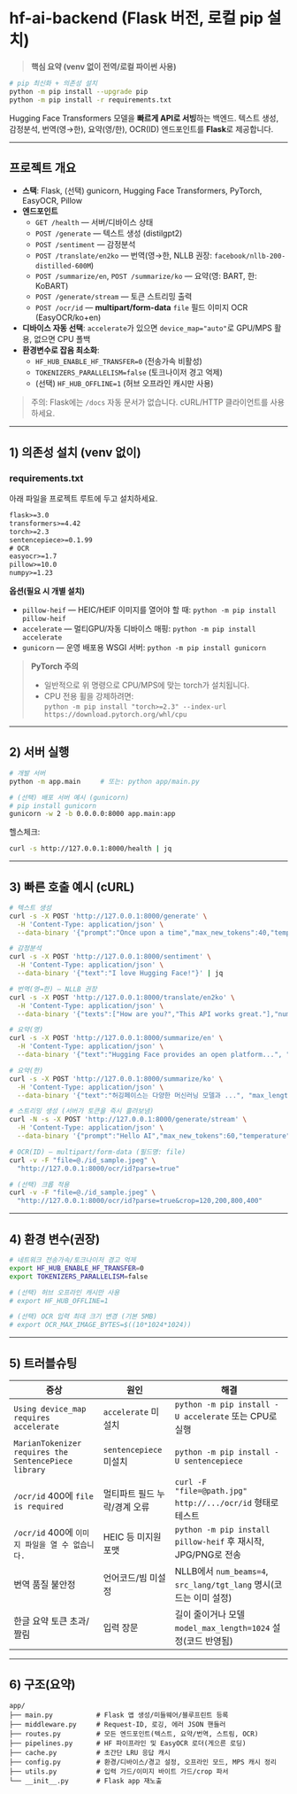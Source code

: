 # hf-ai-backend (Flask 버전, 로컬 pip 설치)

> **핵심 요약 (venv 없이 전역/로컬 파이썬 사용)**

```bash
# pip 최신화 + 의존성 설치
python -m pip install --upgrade pip
python -m pip install -r requirements.txt
```

Hugging Face Transformers 모델을 **빠르게 API로 서빙**하는 백엔드. 텍스트 생성, 감정분석, 번역(영→한), 요약(영/한), OCR(ID) 엔드포인트를 **Flask**로 제공합니다.

---

## 프로젝트 개요

- **스택**: Flask, (선택) gunicorn, Hugging Face Transformers, PyTorch, EasyOCR, Pillow
- **엔드포인트**
  - `GET /health` — 서버/디바이스 상태
  - `POST /generate` — 텍스트 생성 (distilgpt2)
  - `POST /sentiment` — 감정분석
  - `POST /translate/en2ko` — 번역(영→한, NLLB 권장: `facebook/nllb-200-distilled-600M`)
  - `POST /summarize/en`, `POST /summarize/ko` — 요약(영: BART, 한: KoBART)
  - `POST /generate/stream` — 토큰 스트리밍 출력
  - `POST /ocr/id` — **multipart/form-data** `file` 필드 이미지 OCR (EasyOCR/ko+en)
- **디바이스 자동 선택**: `accelerate`가 있으면 `device_map="auto"`로 GPU/MPS 활용, 없으면 CPU 폴백
- **환경변수로 잡음 최소화**:
  - `HF_HUB_ENABLE_HF_TRANSFER=0` (전송가속 비활성)
  - `TOKENIZERS_PARALLELISM=false` (토크나이저 경고 억제)
  - (선택) `HF_HUB_OFFLINE=1` (허브 오프라인 캐시만 사용)

> 주의: Flask에는 `/docs` 자동 문서가 없습니다. cURL/HTTP 클라이언트를 사용하세요.

---

## 1) 의존성 설치 (venv 없이)

### requirements.txt

아래 파일을 프로젝트 루트에 두고 설치하세요.

```txt
flask>=3.0
transformers>=4.42
torch>=2.3
sentencepiece>=0.1.99
# OCR
easyocr>=1.7
pillow>=10.0
numpy>=1.23
```

**옵션(필요 시 개별 설치)**

- `pillow-heif` — HEIC/HEIF 이미지를 열어야 할 때: `python -m pip install pillow-heif`
- `accelerate` — 멀티GPU/자동 디바이스 매핑: `python -m pip install accelerate`
- `gunicorn` — 운영 배포용 WSGI 서버: `python -m pip install gunicorn`

> **PyTorch 주의**
>
> - 일반적으로 위 명령으로 CPU/MPS에 맞는 torch가 설치됩니다.
> - CPU 전용 휠을 강제하려면:\
>   `python -m pip install "torch>=2.3" --index-url https://download.pytorch.org/whl/cpu`

---

## 2) 서버 실행

```bash
# 개발 서버
python -m app.main     # 또는: python app/main.py

# (선택) 배포 서버 예시 (gunicorn)
# pip install gunicorn
gunicorn -w 2 -b 0.0.0.0:8000 app.main:app
```

헬스체크:

```bash
curl -s http://127.0.0.1:8000/health | jq
```

---

## 3) 빠른 호출 예시 (cURL)

```bash
# 텍스트 생성
curl -s -X POST 'http://127.0.0.1:8000/generate' \
  -H 'Content-Type: application/json' \
  --data-binary '{"prompt":"Once upon a time","max_new_tokens":40,"temperature":0.8}' | jq

# 감정분석
curl -s -X POST 'http://127.0.0.1:8000/sentiment' \
  -H 'Content-Type: application/json' \
  --data-binary '{"text":"I love Hugging Face!"}' | jq

# 번역(영→한) — NLLB 권장
curl -s -X POST 'http://127.0.0.1:8000/translate/en2ko' \
  -H 'Content-Type: application/json' \
  --data-binary '{"texts":["How are you?","This API works great."],"num_beams":4}' | jq

# 요약(영)
curl -s -X POST 'http://127.0.0.1:8000/summarize/en' \
  -H 'Content-Type: application/json' \
  --data-binary '{"text":"Hugging Face provides an open platform...", "max_length":60, "min_length":20, "num_beams":4, "no_repeat_ngram_size":3}' | jq

# 요약(한)
curl -s -X POST 'http://127.0.0.1:8000/summarize/ko' \
  -H 'Content-Type: application/json' \
  --data-binary '{"text":"허깅페이스는 다양한 머신러닝 모델과 ...", "max_length":80, "min_length":30, "num_beams":4, "no_repeat_ngram_size":3}' | jq

# 스트리밍 생성 (서버가 토큰을 즉시 흘려보냄)
curl -N -s -X POST 'http://127.0.0.1:8000/generate/stream' \
  -H 'Content-Type: application/json' \
  --data-binary '{"prompt":"Hello AI","max_new_tokens":60,"temperature":0.8}'

# OCR(ID) — multipart/form-data (필드명: file)
curl -v -F "file=@./id_sample.jpeg" \
  "http://127.0.0.1:8000/ocr/id?parse=true"

# (선택) 크롭 적용
curl -v -F "file=@./id_sample.jpeg" \
  "http://127.0.0.1:8000/ocr/id?parse=true&crop=120,200,800,400"
```

---

## 4) 환경 변수(권장)

```bash
# 네트워크 전송가속/토크나이저 경고 억제
export HF_HUB_ENABLE_HF_TRANSFER=0
export TOKENIZERS_PARALLELISM=false

# (선택) 허브 오프라인 캐시만 사용
# export HF_HUB_OFFLINE=1

# (선택) OCR 입력 최대 크기 변경 (기본 5MB)
# export OCR_MAX_IMAGE_BYTES=$((10*1024*1024))
```

---

## 5) 트러블슈팅

| 증상                                                   | 원인                  | 해결                                                      |
| ---------------------------------------------------- | ------------------- | ------------------------------------------------------- |
| `Using device_map requires accelerate`               | `accelerate` 미설치    | `python -m pip install -U accelerate` 또는 CPU로 실행        |
| `MarianTokenizer requires the SentencePiece library` | `sentencepiece` 미설치 | `python -m pip install -U sentencepiece`                |
| `/ocr/id` 400에 `file is required`                    | 멀티파트 필드 누락/경계 오류    | `curl -F "file=@path.jpg" http://.../ocr/id` 형태로 테스트    |
| `/ocr/id` 400에 `이미지 파일을 열 수 없습니다.`                   | HEIC 등 미지원 포맷       | `python -m pip install pillow-heif` 후 재시작, JPG/PNG로 전송  |
| 번역 품질 불안정                                            | 언어코드/빔 미설정          | NLLB에서 `num_beams=4`, `src_lang/tgt_lang` 명시(코드는 이미 설정) |
| 한글 요약 토큰 초과/짤림                                       | 입력 장문               | 길이 줄이거나 모델 `model_max_length=1024` 설정(코드 반영됨)           |

---

## 6) 구조(요약)

```
app/
├── main.py           # Flask 앱 생성/미들웨어/블루프린트 등록
├── middleware.py     # Request-ID, 로깅, 에러 JSON 핸들러
├── routes.py         # 모든 엔드포인트(텍스트, 요약/번역, 스트림, OCR)
├── pipelines.py      # HF 파이프라인 및 EasyOCR 로더(게으른 로딩)
├── cache.py          # 초간단 LRU 응답 캐시
├── config.py         # 환경/디바이스/경고 설정, 오프라인 모드, MPS 캐시 정리
├── utils.py          # 입력 가드/이미지 바이트 가드/crop 파서
└── __init__.py       # Flask app 재노출
```
